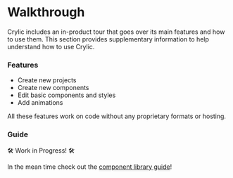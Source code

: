 # Walkthrough

Crylic includes an in-product tour that goes over its main features and how to use them. This section provides supplementary information to help understand how to use Crylic.

### Features

* Create new projects
* Create new components
* Edit basic components and styles
* Add animations

All these features work on code without any proprietary formats or hosting.

### Guide

🛠️ Work in Progress! 🛠️

In the mean time check out the [component library guide](../workflows/component-library.md)!
